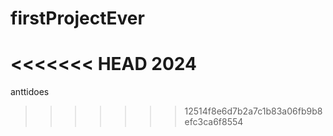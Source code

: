 # firstProjectEver
<<<<<<< HEAD
2024
=======
anttidoes
>>>>>>> 12514f8e6d7b2a7c1b83a06fb9b8efc3ca6f8554
